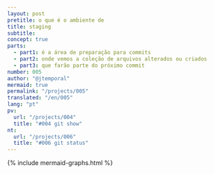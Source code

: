 ```yaml
---
layout: post
pretitle: o que é o ambiente de
title: staging
subtitle:
concept: true
parts:
  - part1: é a área de preparação para commits
  - part2: onde vemos a coleção de arquivos alterados ou criados
  - part3: que farão parte do próximo commit
number: 005
author: "@jtemporal"
mermaid: true
permalink: "/projects/005"
translated: "/en/005"
lang: "pt"
pv:
  url: "/projects/004"
  title: "#004 git show"
nt:
  url: "/projects/006"
  title: "#006 git status"
---
```

{% include mermaid-graphs.html %}
